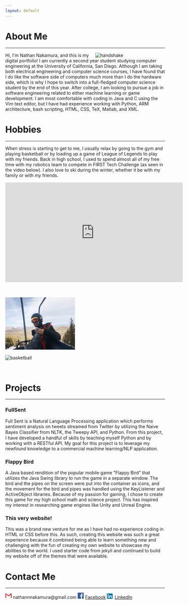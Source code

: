 ```yaml
---
layout: default
---
```


# About Me

* * *

<img src="assets/img/hadnshake.jpg" alt="handshake" width="220px" align="right" margin="5px"/>
Hi, I'm Nathan Nakamura, and this is my digital portfolio! I am currently a second year student studying computer engineering at the University of California, San Diego. Although I am taking both electrical engineering and computer science courses, I have found that I do like the software side of computers much more than I do the hardware side, which is why I hope to switch into a full-fledged computer science student by the end of this year. After college, I am looking to pursue a job in software engineering related to either machine learning or game development. I am most comfortable with coding in Java and C using the Vim text editor, but I have had experience working with Python, ARM architecture, bash scripting, HTML, CSS, TeX, Matlab, and XML.   

# Hobbies

* * *

When stress is starting to get to me, I usually relax by going to the gym and playing basketball or by loading up a game of League of Legends to play with my friends. Back in high school, I used to spend almost all of my free time with my robotics team to compete in FIRST Tech Challenge (as seen in the video below). I also love to ski during the winter, whether it be with my family or with my friends. 


<iframe width="560" height="315" src="https://www.youtube.com/embed/uFXb6hN2m1M" frameborder="0" allow="accelerometer; autoplay; encrypted-media; gyroscope; picture-in-picture" allowfullscreen></iframe>

<p><br></p>
<img src="assets/img/ski-me.JPG" alt="skiing" width="220px"/>
<p>       </p>
<img src="assets/img/basketball.JPG" alt="basketball" size="5px" class="rotateimgC90"/>

<p><br></p>

# Projects

* * *

### FullSent
Full Sent is a Natural Language Processing application which performs sentiment analysis on tweets streamed from Twitter by utilizing the Naive Bayes Classiﬁer from NLTK, the Tweepy API, and Python. From this project, I have developed a handful of skills by teaching myself Python and by working with a RESTful API. My goal for this project is to leverage my newfound knowledge to a commercial machine learning/NLP application.

### Flappy Bird
A Java based rendition of the popular mobile game ”Flappy Bird” that utilizes the Java Swing library to run the game in a separate window. The bird and the pipes on the screen were put into the container as icons, and the movement for the bird and pipes was handled using the KeyListener and ActiveObject libraries. Because of my passion for gaming, I chose to create this game for my high school math and science project. This has inspired my interest in researching game engines like Unity and Unreal Engine.

### This very website!
This was a brand new venture for me as I have had no experience coding in HTML or CSS before this. As such, creating this website was such a great experience because it combined being able to learn something new and challenging with the fun of creating my own website to showcase my abilities to the world. I used starter code from jekyll and continued to build my website off of the themes that were available.

# Contact Me

* * *

<img src="assets/img/gmail logo.png" alt="Gmail" width="20px"/>
nathannnakamura@gmail.com    

<img src="assets/img/facebook logo.png" alt="Facebook" width="20px"/>
<a href="https://www.facebook.com/profile.php?id=100009548331271&ref=bookmarks">Facebook</a> 

<img src="assets/img/linkedin logo.png" alt="LinkedIn" width="20px"/>
<a href="https://www.linkedin.com/in/nathan-nakamura-7630a1191/">LinkedIn</a>
   
